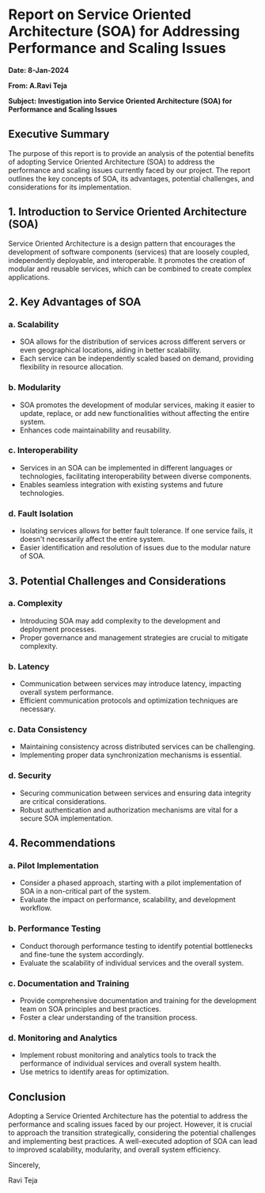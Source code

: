 # Report on Service Oriented Architecture (SOA) for Addressing Performance and Scaling Issues

**Date: 8-Jan-2024**

**From: A.Ravi Teja**

**Subject: Investigation into Service Oriented Architecture (SOA) for Performance and Scaling Issues**

## Executive Summary

The purpose of this report is to provide an analysis of the potential benefits of adopting Service Oriented Architecture (SOA) to address the performance and scaling issues currently faced by our project. The report outlines the key concepts of SOA, its advantages, potential challenges, and considerations for its implementation.

## 1. Introduction to Service Oriented Architecture (SOA)

Service Oriented Architecture is a design pattern that encourages the development of software components (services) that are loosely coupled, independently deployable, and interoperable. It promotes the creation of modular and reusable services, which can be combined to create complex applications.

## 2. Key Advantages of SOA

### a. Scalability

- SOA allows for the distribution of services across different servers or even geographical locations, aiding in better scalability.
- Each service can be independently scaled based on demand, providing flexibility in resource allocation.

### b. Modularity

- SOA promotes the development of modular services, making it easier to update, replace, or add new functionalities without affecting the entire system.
- Enhances code maintainability and reusability.

### c. Interoperability

- Services in an SOA can be implemented in different languages or technologies, facilitating interoperability between diverse components.
- Enables seamless integration with existing systems and future technologies.

### d. Fault Isolation

- Isolating services allows for better fault tolerance. If one service fails, it doesn't necessarily affect the entire system.
- Easier identification and resolution of issues due to the modular nature of SOA.

## 3. Potential Challenges and Considerations

### a. Complexity

- Introducing SOA may add complexity to the development and deployment processes.
- Proper governance and management strategies are crucial to mitigate complexity.

### b. Latency

- Communication between services may introduce latency, impacting overall system performance.
- Efficient communication protocols and optimization techniques are necessary.

### c. Data Consistency

- Maintaining consistency across distributed services can be challenging.
- Implementing proper data synchronization mechanisms is essential.

### d. Security

- Securing communication between services and ensuring data integrity are critical considerations.
- Robust authentication and authorization mechanisms are vital for a secure SOA implementation.

## 4. Recommendations

### a. Pilot Implementation

- Consider a phased approach, starting with a pilot implementation of SOA in a non-critical part of the system.
- Evaluate the impact on performance, scalability, and development workflow.

### b. Performance Testing

- Conduct thorough performance testing to identify potential bottlenecks and fine-tune the system accordingly.
- Evaluate the scalability of individual services and the overall system.

### c. Documentation and Training

- Provide comprehensive documentation and training for the development team on SOA principles and best practices.
- Foster a clear understanding of the transition process.

### d. Monitoring and Analytics

- Implement robust monitoring and analytics tools to track the performance of individual services and overall system health.
- Use metrics to identify areas for optimization.

## Conclusion

Adopting a Service Oriented Architecture has the potential to address the performance and scaling issues faced by our project. However, it is crucial to approach the transition strategically, considering the potential challenges and implementing best practices. A well-executed adoption of SOA can lead to improved scalability, modularity, and overall system efficiency.

Sincerely,

Ravi Teja
